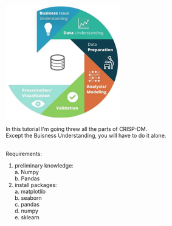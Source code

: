 <img alt='CRISP-DM' src="https://github.com/lanyado/ML/raw/master/Other%20useful%20stuff/CRISP-DM.jpg" data-canonical-src="https://github.com/lanyado/ML/raw/master/Other%20useful%20stuff/CRISP-DM.jpg" width="300" height="300" />

In this tutorial I'm going threw all the parts of CRISP-DM.<br/>
Except the Buisness Understanding, you will have to do it alone.<br/><br/>


Requirements:<br/>
1. preliminary knowledge:<br/>
        a. Numpy<br/>
	b. Pandas<br/>
2. install packages:<br/>
	a. matplotlib<br/>
	b. seaborn<br/>
	c. pandas<br/>
	d. numpy<br/>
	e. sklearn<br/>
